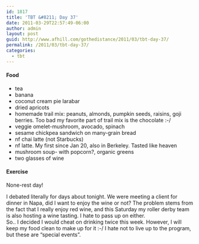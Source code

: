 ```yaml
---
id: 1817
title: 'TBT &#8211; Day 37'
date: 2011-03-29T22:57:49-06:00
author: admin
layout: post
guid: http://www.afhill.com/gothedistance/2011/03/tbt-day-37/
permalink: /2011/03/tbt-day-37/
categories:
  - tbt
---
```

#### Food

  * tea
  * banana
  * coconut cream pie larabar
  * dried apricots
  * homemade trail mix: peanuts, almonds, pumpkin seeds, raisins, goji berries. Too bad my favorite part of trail mix is the chocolate :-/
  * veggie omelet-mushroom, avocado, spinach
  * sesame chickpea sandwich on many-grain bread
  * nf chai latte (not Starbucks)
  * nf latte. My first since Jan 20, also in Berkeley. Tasted like heaven
  * mushroom soup- with popcorn?, organic greens
  * two glasses of wine

#### Exercise

None-rest day!

I debated literally for days about tonight. We were meeting a client for dinner in Napa, did I want to enjoy the wine or not? The problem stems from the fact that I really enjoy red wine, and this Saturday my roller derby team is also hosting a wine tasting. I hate to pass up on either.  
So.. I decided I would cheat on drinking twice this week. However, I will keep my food clean to make up for it :-/ I hate not to live up to the program, but these are &#8220;special events&#8221;.